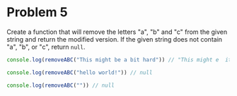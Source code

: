 # Problem 5

Create a function that will remove the letters "a", "b" and "c" from the given string and return the modified version.
If the given string does not contain "a", "b", or "c", return `null`.

```js
console.log(removeABC("This might be a bit hard")) // "This might e  it hrd"

console.log(removeABC("hello world!")) // null

console.log(removeABC("")) // null
```